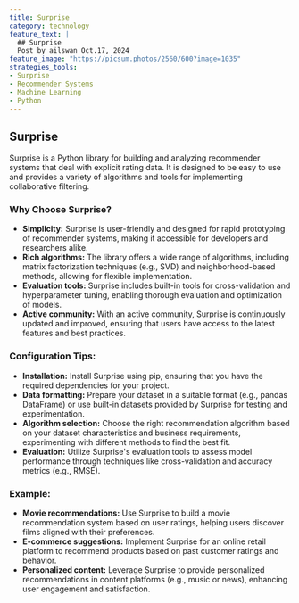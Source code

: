 ```yaml
---
title: Surprise
category: technology
feature_text: |
  ## Surprise
  Post by ailswan Oct.17, 2024
feature_image: "https://picsum.photos/2560/600?image=1035"
strategies_tools:
- Surprise
- Recommender Systems
- Machine Learning
- Python
---
```

## Surprise
Surprise is a Python library for building and analyzing recommender systems that deal with explicit rating data. It is designed to be easy to use and provides a variety of algorithms and tools for implementing collaborative filtering.

### Why Choose Surprise?
- **Simplicity:** Surprise is user-friendly and designed for rapid prototyping of recommender systems, making it accessible for developers and researchers alike.
- **Rich algorithms:** The library offers a wide range of algorithms, including matrix factorization techniques (e.g., SVD) and neighborhood-based methods, allowing for flexible implementation.
- **Evaluation tools:** Surprise includes built-in tools for cross-validation and hyperparameter tuning, enabling thorough evaluation and optimization of models.
- **Active community:** With an active community, Surprise is continuously updated and improved, ensuring that users have access to the latest features and best practices.

### Configuration Tips:
- **Installation:** Install Surprise using pip, ensuring that you have the required dependencies for your project.
- **Data formatting:** Prepare your dataset in a suitable format (e.g., pandas DataFrame) or use built-in datasets provided by Surprise for testing and experimentation.
- **Algorithm selection:** Choose the right recommendation algorithm based on your dataset characteristics and business requirements, experimenting with different methods to find the best fit.
- **Evaluation:** Utilize Surprise's evaluation tools to assess model performance through techniques like cross-validation and accuracy metrics (e.g., RMSE).

### Example:
- **Movie recommendations:** Use Surprise to build a movie recommendation system based on user ratings, helping users discover films aligned with their preferences.
- **E-commerce suggestions:** Implement Surprise for an online retail platform to recommend products based on past customer ratings and behavior.
- **Personalized content:** Leverage Surprise to provide personalized recommendations in content platforms (e.g., music or news), enhancing user engagement and satisfaction.

